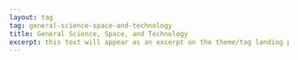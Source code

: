 ```yaml
---
layout: tag
tag: general-science-space-and-technology
title: General Science, Space, and Technology
excerpt: this text will appear as an excerpt on the theme/tag landing page
---
```

